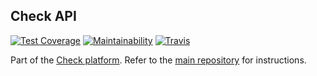 ## Check API

[![Test Coverage](https://api.codeclimate.com/v1/badges/583c7f562a78e7039e13/test_coverage)](https://codeclimate.com/github/meedan/check-api/test_coverage)
[![Maintainability](https://api.codeclimate.com/v1/badges/583c7f562a78e7039e13/maintainability)](https://codeclimate.com/github/meedan/check-api/maintainability)
[![Travis](https://travis-ci.org/meedan/check-api.svg?branch=develop)](https://travis-ci.org/meedan/check-api/)

Part of the [Check platform](https://meedan.com/check). Refer to the [main repository](https://github.com/meedan/check) for instructions.
